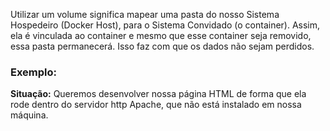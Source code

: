 Utilizar um volume significa mapear uma pasta do nosso Sistema Hospedeiro (Docker Host), para o Sistema Convidado (o container).
Assim, ela é vinculada ao container e mesmo que esse container seja removido, essa pasta permanecerá. Isso faz com que os dados não sejam perdidos.

### Exemplo:

**Situação:** Queremos desenvolver nossa página HTML de forma que ela rode dentro do servidor http Apache, que não está instalado em nossa máquina.
